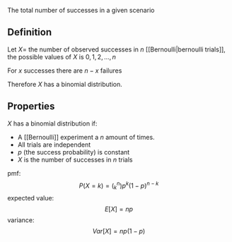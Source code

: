The total number of successes in a given scenario

## Definition
Let $X =$ the number of observed successes in $n$ [[Bernoulli|bernoulli trials]], the possible values of $X$ is $0,1,2,...,n$

For $x$ successes there are $n-x$ failures

Therefore $X$ has a binomial distribution.


## Properties
$X$ has a binomial distribution if:
- A [[Bernoulli]] experiment a $n$ amount of times.
- All trials are independent
- $p$ (the success probability) is constant
- $X$ is the number of successes in $n$ trials

pmf:
$$P(X=k)=(^n_k)p^k(1-p)^{n-k}$$
expected value:
$$E[X] = np$$
variance:
$$Var[X] = np(1-p)$$
